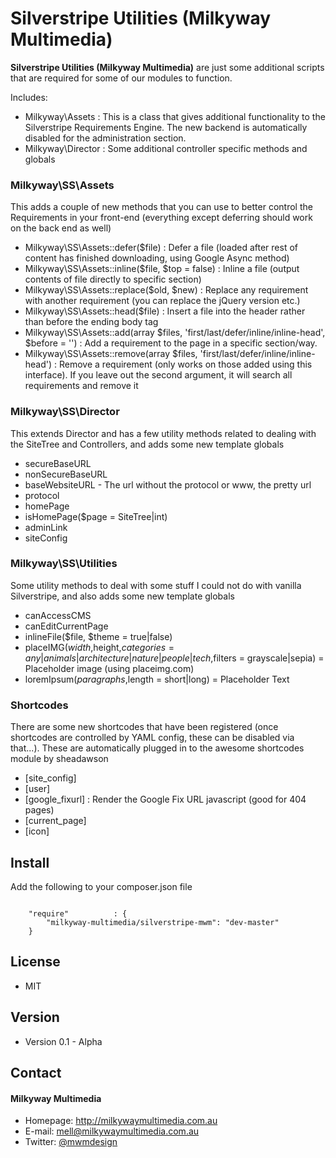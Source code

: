 Silverstripe Utilities (Milkyway Multimedia)
======
**Silverstripe Utilities (Milkyway Multimedia)** are just some additional scripts that are required for some of our modules to function.

Includes:
- Milkyway\Assets : This is a class that gives additional functionality to the Silverstripe Requirements Engine. The new backend is automatically disabled for the administration section.
- Milkyway\Director : Some additional controller specific methods and globals

### Milkyway\SS\Assets
This adds a couple of new methods that you can use to better control the Requirements in your front-end (everything except deferring should work on the back end as well)

- Milkyway\SS\Assets::defer($file) : Defer a file (loaded after rest of content has finished downloading, using Google Async method)
- Milkyway\SS\Assets::inline($file, $top = false) : Inline a file (output contents of file directly to specific section)
- Milkyway\SS\Assets::replace($old, $new) : Replace any requirement with another requirement (you can replace the jQuery version etc.)
- Milkyway\SS\Assets::head($file) : Insert a file into the header rather than before the ending body tag
- Milkyway\SS\Assets::add(array $files, 'first/last/defer/inline/inline-head', $before = '') : Add a requirement to the page in a specific section/way.
- Milkyway\SS\Assets::remove(array $files, 'first/last/defer/inline/inline-head') : Remove a requirement (only works on those added using this interface). If you leave out the second argument, it will search all requirements and remove it

### Milkyway\SS\Director
This extends Director and has a few utility methods related to dealing with the SiteTree and Controllers, and adds some new template globals

- secureBaseURL
- nonSecureBaseURL
- baseWebsiteURL - The url without the protocol or www, the pretty url
- protocol
- homePage
- isHomePage($page = SiteTree|int)
- adminLink
- siteConfig

### Milkyway\SS\Utilities
Some utility methods to deal with some stuff I could not do with vanilla Silverstripe, and also adds some new template globals

- canAccessCMS
- canEditCurrentPage
- inlineFile($file, $theme = true|false)
- placeIMG($width,$height,$categories = any|animals|architecture|nature|people|tech,$filters = grayscale|sepia) = Placeholder image (using placeimg.com)
- loremIpsum($paragraphs,$length = short|long) = Placeholder Text

### Shortcodes
There are some new shortcodes that have been registered (once shortcodes are controlled by YAML config, these can be disabled via that...). These are automatically plugged in to the awesome shortcodes module by sheadawson

- [site_config]
- [user]
- [google_fixurl] : Render the Google Fix URL javascript (good for 404 pages)
- [current_page]
- [icon]

## Install
Add the following to your composer.json file

```

    "require"          : {
		"milkyway-multimedia/silverstripe-mwm": "dev-master"
	}

```

## License
* MIT

## Version
* Version 0.1 - Alpha

## Contact
#### Milkyway Multimedia
* Homepage: http://milkywaymultimedia.com.au
* E-mail: mell@milkywaymultimedia.com.au
* Twitter: [@mwmdesign](https://twitter.com/mwmdesign "mwmdesign on twitter")
